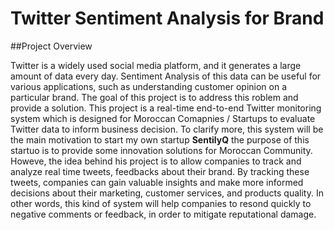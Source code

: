 # Twitter Sentiment Analysis for Brand

##Project Overview

Twitter is a widely used social media platform, and it generates a large amount of data every day. Sentiment Analysis of this data can be useful for various applications, such as understanding customer opinion on a particular brand. The goal of this project is to address this roblem and provide a solution. This project is a real-time end-to-end Twitter monitoring system which is designed for Moroccan Comapnies / Startups to evaluate Twitter data to inform business decision. To clarify more, this system will be the main motivation to start my own startup **SentilyQ** the purpose of this startuo is to provide some innovation solutions for Moroccan Community. Howeve, the idea behind his project is to allow companies to track and analyze real time tweets, feedbacks about their brand. By tracking these tweets, companies can gain valuable insights and make more informed decisions about their marketing, customer services, and products quality. In other words, this kind of system will help companies to resond quickly to negative comments or feedback, in order to mitigate reputational damage.

